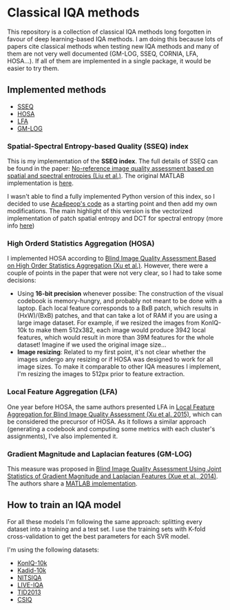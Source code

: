 # Classical IQA methods

This repository is a collection of classical IQA methods long forgotten in favour of deep learning-based IQA methods. I am doing this because lots of papers cite classical methods when testing new IQA methods and many of them are not very well documented (GM-LOG, SSEQ, CORNIA, LFA, HOSA...). If all of them are implemented in a single package, it would be easier to try them.

## Implemented methods

- [SSEQ](#spatial-spectral-entropy-based-quality-sseq-index)
- [HOSA](#high-orderd-statistics-aggregation-hosa)
- [LFA](#local-feature-aggregation-lfa)
- [GM-LOG](#gradient-magnitude-and-laplacian-features-gm-log)

### Spatial-Spectral Entropy-based Quality (SSEQ) index

This is my implementation of the **SSEQ index**. The full details of SSEQ can be found in the paper: [No-reference image quality assessment based on spatial and spectral entropies (Liu et al.)](https://doi.org/10.1016/j.image.2014.06.006). The original MATLAB implementation is [here](https://github.com/utlive/SSEQ). 

I wasn't able to find a fully implemented Python version of this index, so I decided to use [Aca4peop's code](https://github.com/Aca4peop/SSEQ-Python) as a starting point and then add my own modifications. The main highlight of this version is the vectorized implementation of patch spatial entropy and DCT for spectral entropy (more info [here](https://eng.libretexts.org/Bookshelves/Electrical_Engineering/Signal_Processing_and_Modeling/Information_and_Entropy_(Penfield)/03%3A_Compression/3.08%3A_Detail-_2-D_Discrete_Cosine_Transformation/3.8.02%3A_Discrete_Cosine_Transformation))

### High Orderd Statistics Aggregation (HOSA)

I implemented HOSA according to [Blind Image Quality Assessment Based on High
Order Statistics Aggregation (Xu et al.)](https://ieeexplore.ieee.org/document/7501619). However, there were a couple of points in the paper that were not very clear, so I had to take some decisions:

- Using **16-bit precision** whenever possibe: The construction of the visual codebook is memory-hungry, and probably not meant to be done with a laptop. Each local feature corresponds to a BxB patch, which results in (HxW)/(BxB) patches, and that can take a lot of RAM if you are using a large image dataset. For example, if we resized the images from KonIQ-10k to make them 512x382, each image would produce 3942 local features, which would result in more than 39M features for the whole dataset! Imagine if we used the original image size...
- **Image resizing**: Related to my first point, it's not clear whether the images undergo any resizing or if HOSA was designed to work for all image sizes. To make it comparable to other IQA measures I implement, I'm resizing the images to 512px prior to feature extraction.

### Local Feature Aggregation (LFA)

One year before HOSA, the same authors presented LFA in [Local Feature Aggregation for Blind Image Quality
Assessment (Xu et al. 2015)](https://ieeexplore.ieee.org/abstract/document/7457832), which can be considered the precursor of HOSA. As it follows a similar approach (generating a codebook and computing some metrics with each cluster's assignments), I've also implemented it.

### Gradient Magnitude and Laplacian features (GM-LOG)

This measure was proposed in [Blind Image Quality Assessment Using Joint Statistics of Gradient Magnitude and Laplacian Features (Xue et al., 2014)](https://ieeexplore.ieee.org/abstract/document/6894197). The authors share a [MATLAB implementation](http://www4.comp.polyu.edu.hk/~cslzhang/code/GM-LOG-BIQA.zip).

## How to train an IQA model

For all these models I'm following the same approach: splitting every dataset into a training and a test set. I use the training sets with K-fold cross-validation to get the best parameters for each SVR model.

I'm using the following datasets:

- [KonIQ-10k](https://database.mmsp-kn.de/koniq-10k-database.html)
- [Kadid-10k](https://database.mmsp-kn.de/kadid-10k-database.html)
- [NITSIQA](https://drive.google.com/drive/folders/0B_bnn8Xh3PMmT1VxSlVRWDNCTk0?resourcekey=0-9JzjQxVUNJXIodLwkiZ-Lg&usp=sharing)
- [LIVE-IQA](https://qualinet.github.io/databases/image/live_image_quality_assessment_database/)
- [TID2013](https://qualinet.github.io/databases/image/tampere_image_database_tid2013/)
- [CSIQ](https://qualinet.github.io/databases/image/categorical_image_quality_csiq_database/)